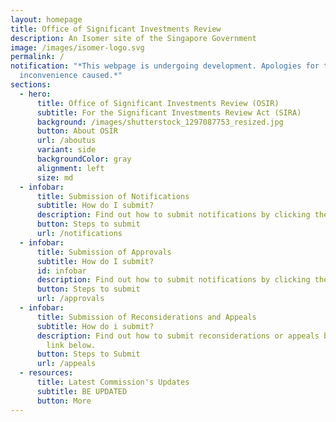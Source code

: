 ```yaml
---
layout: homepage
title: Office of Significant Investments Review
description: An Isomer site of the Singapore Government
image: /images/isomer-logo.svg
permalink: /
notification: "*This webpage is undergoing development. Apologies for the
  inconvenience caused.*"
sections:
  - hero:
      title: Office of Significant Investments Review (OSIR)
      subtitle: For the Significant Investments Review Act (SIRA)
      background: /images/shutterstock_1297087753_resized.jpg
      button: About OSIR
      url: /aboutus
      variant: side
      backgroundColor: gray
      alignment: left
      size: md
  - infobar:
      title: Submission of Notifications
      subtitle: How do I submit?
      description: Find out how to submit notifications by clicking the link below.
      button: Steps to submit
      url: /notifications
  - infobar:
      title: Submission of Approvals
      subtitle: How do I submit?
      id: infobar
      description: Find out how to submit notifications by clicking the link below.
      button: Steps to submit
      url: /approvals
  - infobar:
      title: Submission of Reconsiderations and Appeals
      subtitle: How do i submit?
      description: Find out how to submit reconsiderations or appeals by clicking the
        link below.
      button: Steps to Submit
      url: /appeals
  - resources:
      title: Latest Commission's Updates
      subtitle: BE UPDATED
      button: More
---
```

